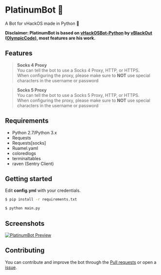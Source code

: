 # PlatinumBot 🤖

A Bot for vHackOS made in Python 🐍

**Disclaimer: PlatinumBot is based on [vHackOSBot-Python](https://github.com/OlympicCode/vHackOSBot-Python) by [vBlackOut](https://github.com/vblackout) ([OlympicCode](https://olympiccode.net)), most features are his work.**

## Features

> **Socks 4 Proxy**  
You can tell the bot to use a Socks 4 Proxy, HTTP, or HTTPS.  
When configuring the proxy, please make sure to **NOT** use special characters in the username or password

> **Socks 5 Proxy**  
You can tell the bot to use a Socks 5 Proxy, HTTP, or HTTPS.  
When configuring the proxy, please make sure to **NOT** use special characters in the username or password


## Requirements

* Python 2.7/Python 3.x
* Requests
* Requests[socks]
* Ruamel.yaml
* coloredlogs
* terminaltables
* raven (Sentry Client)

## Getting started

Edit **config.yml** with your credentials.
```bash
$ pip install -r requirements.txt

$ python main.py
```
## Screenshots

[![PlatinumBot Preview](http://dl.atvg-studios.at/_images_png/PlatinumBot.png)](https://gitlab.atvg-studios.at/root/PlatinumBot)

## Contributing

You can contribute and improve the bot through the [Pull requests](https://gitlab.atvg-studios.at/root/PlatinumBot/merge_requests/new) or open a [issue](https://gitlab.atvg-studios.at/root/PlatinumBot/issues/new).
